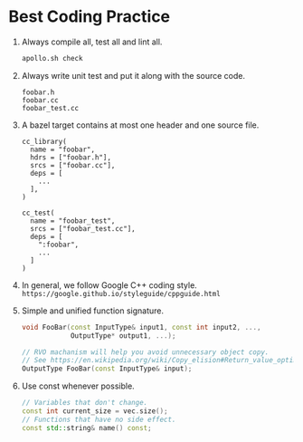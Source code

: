 # Best Coding Practice

1. Always compile all, test all and lint all.
   ```bash
   apollo.sh check
   ```

1. Always write unit test and put it along with the source code.
   ```text
   foobar.h
   foobar.cc
   foobar_test.cc
   ```

1. A bazel target contains at most one header and one source file.
   ```text
   cc_library(
     name = "foobar",
     hdrs = ["foobar.h"],
     srcs = ["foobar.cc"],
     deps = [
       ...
     ],
   )

   cc_test(
     name = "foobar_test",
     srcs = ["foobar_test.cc"],
     deps = [
       ":foobar",
       ...
     ]
   )
   ```
1. In general, we follow Google C++ coding style.
   ```https://google.github.io/styleguide/cppguide.html```
   
1. Simple and unified function signature.
   ```C++
   void FooBar(const InputType& input1, const int input2, ...,
               OutputType* output1, ...);

   // RVO machanism will help you avoid unnecessary object copy.
   // See https://en.wikipedia.org/wiki/Copy_elision#Return_value_optimization
   OutputType FooBar(const InputType& input);
   ```

1. Use const whenever possible.
   ```C++
   // Variables that don't change.
   const int current_size = vec.size();
   // Functions that have no side effect.
   const std::string& name() const;
   ```
